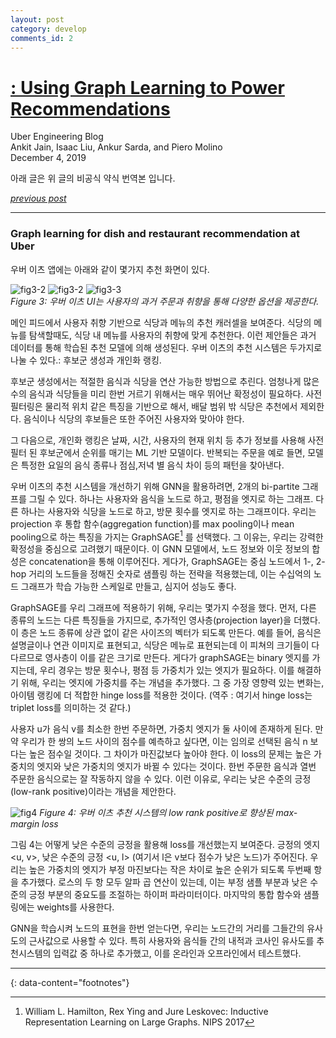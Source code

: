 ```yaml
---
layout: post
category: develop
comments_id: 2
---
```

# [ : Using Graph Learning to Power Recommendations](https://eng.uber.com/uber-eats-graph-learning/)  
Uber Engineering Blog  
Ankit Jain, Isaac Liu, Ankur Sarda, and Piero Molino  
December 4, 2019

아래 글은 위 글의 비공식 약식 번역본 입니다.

*[previous post](https://yongqyu.github.io/gnn-food-discovery-with-uber-eats-1.html)*

-----------------------------------------------------

### Graph learning for dish and restaurant recommendation at Uber

우버 이츠 앱에는 아래와 같이 몇가지 추천 화면이 있다.

![fig3-2](https://1fykyq3mdn5r21tpna3wkdyi-wpengine.netdna-ssl.com/wp-content/uploads/2019/12/image6-1.gif)
![fig3-2](https://1fykyq3mdn5r21tpna3wkdyi-wpengine.netdna-ssl.com/wp-content/uploads/2019/12/image13-3.gif)
![fig3-3](https://1fykyq3mdn5r21tpna3wkdyi-wpengine.netdna-ssl.com/wp-content/uploads/2019/12/image15.gif)  
*Figure 3: 우버 이츠 UI는 사용자의 과거 주문과 취향을 통해 다양한 옵션을 제공한다.*

메인 피드에서 사용자 취향 기반으로 식당과 메뉴의 추천 캐러셀을 보여준다. 식당의 메뉴를 탐색할때도, 식당 내 메뉴를 사용자의 취향에 맞게 추천한다. 이런 제안들은 과거 데이터를 통해 학습된 추천 모델에 의해 생성된다. 우버 이츠의 추천 시스템은 두가지로 나눌 수 있다.: 후보군 생성과 개인화 랭킹.

후보군 생성에서는 적절한 음식과 식당을 연산 가능한 방법으로 추린다. 엄청나게 많은 수의 음식과 식당들을 미리 한번 거르기 위해서는 매우 뛰어난 확정성이 필요하다. 사전 필터링은 물리적 위치 같은 특징을 기반으로 해서, 배달 범위 밖 식당은 추천에서 제외한다. 음식이나 식당의 후보들은 또한 주어진 사용자와 맞아야 한다.

그 다음으로, 개인화 랭킹은 날짜, 시간, 사용자의 현재 위치 등 추가 정보를 사용해 사전 필터 된 후보군에서 순위를 매기는 ML 기반 모델이다. 반복되는 주문을 예로 들면, 모델은 특정한 요일의 음식 종류나 점심,저녁 별 음식 차이 등의 패턴을 찾아낸다.

우버 이츠의 추천 시스템을 개선하기 위해 GNN을 활용하려면, 2개의 bi-partite 그래프를 그릴 수 있다. 하나는 사용자와 음식을 노드로 하고, 평점을 엣지로 하는 그래프. 다른 하나는 사용자와 식당을 노드로 하고, 방문 횟수를 엣지로 하는 그래프이다. 우리는 projection 후 통합 함수(aggregation function)를 max pooling이나 mean pooling으로 하는 특징을 가지는 GraphSAGE[^4] 를 선택했다. 그 이유는, 우리는 강력한 확정성을 중심으로 고려했기 때문이다. 이 GNN 모델에서, 노드 정보와 이웃 정보의 합성은 concatenation을 통해 이루어진다. 게다가, GraphSAGE는 중심 노드에서 1-, 2-hop 거리의 노드들을 정해진 숫자로 샘플링 하는 전략을 적용했는데, 이는 수십억의 노드 그래프가 학습 가능한 스케일로 만들고, 심지어 성능도 좋다.

GraphSAGE를 우리 그래프에 적용하기 위해, 우리는 몇가지 수정을 했다. 먼저, 다른 종류의 노드는 다른 특징들을 가지므로, 추가적인 영사층(projection layer)을 더했다. 이 층은 노드 종류에 상관 없이 같은 사이즈의 벡터가 되도록 만든다. 예를 들어, 음식은 설명글이나 연관 이미지로 표현되고, 식당은 메뉴로 표현되는데 이 피쳐의 크기들이 다 다르므로 영사층이 이를 같은 크기로 만든다. 게다가 graphSAGE는 binary 엣지를 가지는데, 우리 경우는 방문 횟수나, 평점 등 가중치가 있는 엣지가 필요하다. 이를 해결하기 위해, 우리는 엣지에 가중치를 주는 개념을 추가했다. 그 중 가장 영향력 있는 변화는, 아이템 랭킹에 더 적합한 hinge loss를 적용한 것이다. (역주 : 여기서 hinge loss는 triplet loss를 의미하는 것 같다.)

사용자 u가 음식 v를 최소한 한번 주문하면, 가중치 엣지가 둘 사이에 존재하게 된다. 만약 우리가 한 쌍의 노드 사이의 점수를 예측하고 싶다면, 이는 임의로 선택된 음식 n 보다는 높은 점수일 것이다. 그 차이가 마진값보다 높아야 한다. 이 loss의 문제는 높은 가중치의 엣지와 낮은 가중치의 엣지가 바뀔 수 있다는 것이다. 한번 주문한 음식과 열번 주문한 음식으로는 잘 작동하지 않을 수 있다. 이런 이유로, 우리는 낮은 수준의 긍정(low-rank positive)이라는 개념을 제안한다.


![fig4](https://1fykyq3mdn5r21tpna3wkdyi-wpengine.netdna-ssl.com/wp-content/uploads/2019/12/image11-1.png)
*Figure 4: 우버 이츠 추천 시스템의 low rank positive로 향상된 max-margin loss*

그림 4는 어떻게 낮은 수준의 긍정을 활용해 loss를 개선했는지 보여준다. 긍정의 엣지 <u, v>, 낮은 수준의 긍정 <u, l> (여기서 l은 v보다 점수가 낮은 노드)가 주어진다.
우리는 높은 가중치의 엣지가 부정 마진보다는 작은 차이로 높은 순위가 되도록 두번째 항을 추가했다. 로스의 두 항 모두 알파 곱 연산이 있는데, 이는 부정 샘플 부분과 낮은 수준의 긍정 부분의 중요도를 조절하는 하이퍼 파라미터이다. 마지막의 통합 함수와 샘플링에는 weights를 사용한다.

GNN을 학습시켜 노드의 표현을 한번 얻는다면, 우리는 노드간의 거리를 그들간의 유사도의 근사값으로 사용할 수 있다. 특히 사용자와 음식들 간의 내적과 코사인 유사도를 추천시스템의 입력값 중 하나로 추가했고, 이를 온라인과 오프라인에서 테스트했다.


---
{: data-content="footnotes"}

[^4]: William L. Hamilton, Rex Ying and Jure Leskovec: Inductive Representation Learning on Large Graphs. NIPS 2017
